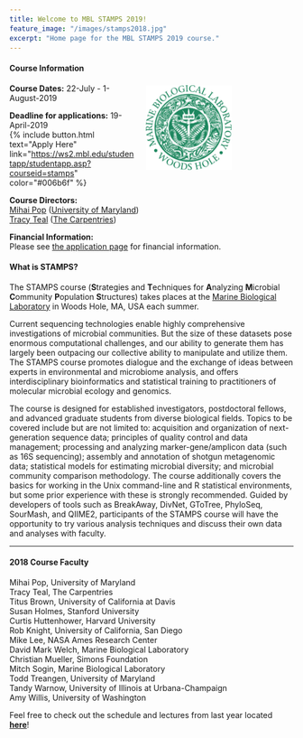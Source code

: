 ```yaml
---
title: Welcome to MBL STAMPS 2019!
feature_image: "/images/stamps2018.jpg"
excerpt: "Home page for the MBL STAMPS 2019 course."
---
```


<a href="https://www.mbl.edu/"><img src="/images/MBL-logo.jpg" style="float: right; height: 150px; padding-right: 90px; padding-top: 25px; margin: 20px"></a>

#### Course Information
**Course Dates:** 22-July - 1-August-2019

**Deadline for applications:** 19-April-2019  
{% include button.html text="Apply Here" link="https://ws2.mbl.edu/studentapp/studentapp.asp?courseid=stamps" color="#006b6f" %}  

**Course Directors:**  
[Mihai Pop](http://www.cbcb.umd.edu/~mpop/) ([University of Maryland](https://www.umd.edu/))  
[Tracy Teal](http://idyll.org/~tracyt/) ([The Carpentries](https://carpentries.org/))  

**Financial Information:**  
Please see [the application page](https://ws2.mbl.edu/studentapp/studentapp.asp?courseid=stamps) for financial information.  

#### What is STAMPS?
The STAMPS course (**S**trategies and **T**echniques for **A**nalyzing **M**icrobial **C**ommunity **P**opulation **S**tructures) takes places at the [Marine Biological Laboratory](https://www.mbl.edu/) in Woods Hole, MA, USA each summer.  

Current sequencing technologies enable highly comprehensive investigations of microbial communities. But the size of these datasets pose enormous computational challenges, and our ability to generate them has largely been outpacing our collective ability to manipulate and utilize them. The STAMPS course promotes dialogue and the exchange of ideas between experts in environmental and microbiome analysis, and offers interdisciplinary bioinformatics and statistical training to practitioners of molecular microbial ecology and genomics.  

The course is designed for established investigators, postdoctoral fellows, and advanced graduate students from diverse biological fields. Topics to be covered include but are not limited to: acquisition and organization of next-generation sequence data; principles of quality control and data management; processing and analyzing marker-gene/amplicon data (such as 16S sequencing); assembly and annotation of shotgun metagenomic data; statistical models for estimating microbial diversity; and microbial community comparison methodology. The course additionally covers the basics for working in the Unix command-line and R statistical environments, but some prior experience with these is strongly recommended. Guided by developers of tools such as BreakAway, DivNet, GToTree, PhyloSeq, SourMash, and QIIME2, participants of the STAMPS course will have the opportunity to try various analysis techniques and discuss their own data and analyses with faculty.

---

#### 2018 Course Faculty
Mihai Pop, University of Maryland  
Tracy Teal, The Carpentries  
Titus Brown, University of California at Davis  
Susan Holmes, Stanford University  
Curtis Huttenhower, Harvard University  
Rob Knight, University of California, San Diego  
Mike Lee, NASA Ames Research Center  
David Mark Welch, Marine Biological Laboratory  
Christian Mueller, Simons Foundation  
Mitch Sogin, Marine Biological Laboratory  
Todd Treangen, University of Maryland  
Tandy Warnow, University of Illinois at Urbana-Champaign  
Amy Willis, University of Washington  

Feel free to check out the schedule and lectures from last year located **[here](https://github.com/mblstamps/stamps2018/wiki#schedule)**!  

